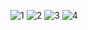 ![1](https://github.com/user-attachments/assets/f3413029-b580-47c0-ba2f-eb4119f4710c)
![2](https://github.com/user-attachments/assets/c646cd36-6a1a-4c23-a4b9-39d881bf8373)
![3](https://github.com/user-attachments/assets/a5dbea03-f6cb-4664-b152-691ff270b039)
![4](https://github.com/user-attachments/assets/af4a729a-047b-44b6-95b1-df90d65c0504)


